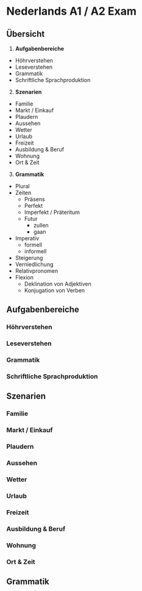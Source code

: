 # Nederlands A1 / A2 Exam

## Übersicht

1. **Aufgabenbereiche**
  - Höhrverstehen
  - Leseverstehen
  - Grammatik
  - Schriftliche Sprachproduktion
2. **Szenarien**
  - Familie
  - Markt / Einkauf
  - Plaudern
  - Aussehen
  - Wetter
  - Urlaub
  - Freizeit
  - Ausbildung & Beruf
  - Wohnung
  - Ort & Zeit
3. **Grammatik**
  - Plural
  - Zeiten
    - Präsens
    - Perfekt
    - Imperfekt / Präteritum
    - Futur
      - zullen
      - gaan
  - Imperativ
      - formell
      - informell
  - Steigerung
  - Verniedlichung
  - Relativpronomen
  - Flexion
    - Deklination von Adjektiven
    - Konjugation von Verben

## Aufgabenbereiche

### Höhrverstehen

### Leseverstehen

### Grammatik

### Schriftliche Sprachproduktion

## Szenarien

### Familie

### Markt / Einkauf

### Plaudern

### Aussehen

### Wetter

### Urlaub

### Freizeit

### Ausbildung & Beruf

### Wohnung

### Ort & Zeit

## Grammatik
